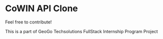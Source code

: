 # CoWIN API Clone

Feel free to contribute!

This is a part of GeoGo Techsolutions FullStack Internship Program Project
